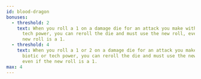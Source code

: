 ```yaml
---
id: blood-dragon
bonuses:
  - threshold: 2
    text: When you roll a 1 on a damage die for an attack you make with a biotic or
      tech power, you can reroll the die and must use the new roll, even if the
      new roll is a 1.
  - threshold: 4
    text: When you roll a 1 or 2 on a damage die for an attack you make with a
      biotic or tech power, you can reroll the die and must use the new roll,
      even if the new roll is a 1.
max: 4
---
```

